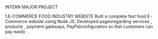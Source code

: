 INTERN MAJOR PROJECT

1.E-COMMERCE FOOD INDUSTRY WEBSITE
Built a complete fast food E- Commerce website using Node JS. Developed pagesregarding services , products , payment gateways, PayPalconfiguration so that customers can pay easily .


